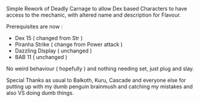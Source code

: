 Simple Rework of Deadly Carnage to allow Dex based Characters to have access to the mechanic, with altered name and description for Flavour.

Prerequisites are now :

- Dex 15              ( changed from Str )
- Piranha Strike      ( change from Power attack )
- Dazzling Display    ( unchanged )
- BAB 11              ( unchanged ) 

No weird behaviour ( hopefully ) and nothing needing set, just plug and slay.

Special Thanks as usual to Balkoth, Kuru, Cascade and everyone else for putting up with my dumb penguin brainmush and catching my mistakes and also VS doing dumb things.
